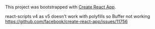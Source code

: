 This project was bootstrapped with [Create React App](https://github.com/facebook/create-react-app).

react-scripts v4 as v5 doesn't work with polyfills so Buffer not working
https://github.com/facebook/create-react-app/issues/11756